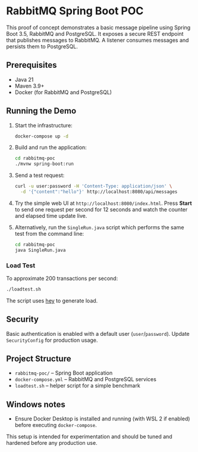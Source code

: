 # RabbitMQ Spring Boot POC

This proof of concept demonstrates a basic message pipeline using Spring Boot 3.5, RabbitMQ and PostgreSQL. It exposes a secure REST endpoint that publishes messages to RabbitMQ. A listener consumes messages and persists them to PostgreSQL.

## Prerequisites
- Java 21
- Maven 3.9+
- Docker (for RabbitMQ and PostgreSQL)

## Running the Demo

1. Start the infrastructure:
   ```bash
   docker-compose up -d
   ```
2. Build and run the application:
   ```bash
   cd rabbitmq-poc
   ./mvnw spring-boot:run
   ```
3. Send a test request:
   ```bash
   curl -u user:password -H 'Content-Type: application/json' \
     -d '{"content":"hello"}' http://localhost:8080/api/messages
   ```

4. Try the simple web UI at `http://localhost:8080/index.html`. Press **Start**
   to send one request per second for 12 seconds and watch the counter and
   elapsed time update live.

5. Alternatively, run the `SingleRun.java` script which performs the same test
   from the command line:
   ```bash
   cd rabbitmq-poc
   java SingleRun.java
   ```

### Load Test
To approximate 200 transactions per second:
```bash
./loadtest.sh
```
The script uses [hey](https://github.com/rakyll/hey) to generate load.

## Security
Basic authentication is enabled with a default user (`user`/`password`). Update `SecurityConfig` for production usage.

## Project Structure
- `rabbitmq-poc/` – Spring Boot application
- `docker-compose.yml` – RabbitMQ and PostgreSQL services
- `loadtest.sh` – helper script for a simple benchmark

## Windows notes
- Ensure Docker Desktop is installed and running (with WSL 2 if enabled) before executing `docker-compose`.

This setup is intended for experimentation and should be tuned and hardened before any production use.
